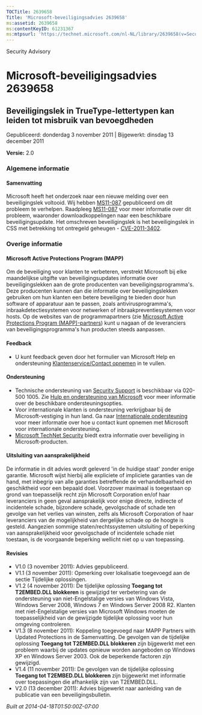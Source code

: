 ```yaml
---
TOCTitle: 2639658
Title: 'Microsoft-beveiligingsadvies 2639658'
ms:assetid: 2639658
ms:contentKeyID: 61231367
ms:mtpsurl: 'https://technet.microsoft.com/nl-NL/library/2639658(v=Security.10)'
---
```


Security Advisory

Microsoft-beveiligingsadvies 2639658
====================================

Beveiligingslek in TrueType-lettertypen kan leiden tot misbruik van bevoegdheden
--------------------------------------------------------------------------------

Gepubliceerd: donderdag 3 november 2011 | Bijgewerkt: dinsdag 13 december 2011

**Versie:** 2.0

### Algemene informatie

#### Samenvatting

Microsoft heeft het onderzoek naar een nieuwe melding over een beveiligingslek voltooid. Wij hebben [MS11-087](http://go.microsoft.com/fwlink/?linkid=233008) gepubliceerd om dit probleem te verhelpen. Raadpleeg [MS11-087](http://go.microsoft.com/fwlink/?linkid=233008) voor meer informatie over dit probleem, waaronder downloadkoppelingen naar een beschikbare beveiligingsupdate. Het omschreven beveiligingslek is het beveiligingslek in CSS met betrekking tot ontregeld geheugen - [CVE-2011-3402](http://www.cve.mitre.org/cgi-bin/cvename.cgi?name=cve-2011-3402).

### Overige informatie

#### Microsoft Active Protections Program (MAPP)

Om de beveiliging voor klanten te verbeteren, verstrekt Microsoft bij elke maandelijkse uitgifte van beveiligingsupdates informatie over beveiligingslekken aan de grote producenten van beveiligingsprogramma's. Deze producenten kunnen dan die informatie over beveiligingslekken gebruiken om hun klanten een betere beveiliging te bieden door hun software of apparatuur aan te passen, zoals antivirusprogramma's, inbraakdetectiesystemen voor netwerken of inbraakpreventiesystemen voor hosts. Op de websites van de programmapartners (zie [Microsoft Active Protections Program (MAPP)-partners](http://go.microsoft.com/fwlink/?linkid=215201)) kunt u nagaan of de leveranciers van beveiligingsprogramma's hun producten steeds aanpassen.

#### Feedback

-   U kunt feedback geven door het formulier van Microsoft Help en ondersteuning [Klantenservice/Contact opnemen](https://support.microsoft.com/common/survey.aspx?scid=sw;en;1257&showpage=1&ws=technet&sd=tech) in te vullen.

#### Ondersteuning

-   Technische ondersteuning van [Security Support](http://go.microsoft.com/fwlink/?linkid=21131) is beschikbaar via 020-500 1005. Zie [Hulp en ondersteuning van Microsoft](http://support.microsoft.com/) voor meer informatie over de beschikbare ondersteuningsopties.
-   Voor internationale klanten is ondersteuning verkrijgbaar bij de Microsoft-vestiging in hun land. Ga naar [Internationale ondersteuning](http://go.microsoft.com/fwlink/?linkid=21155) voor meer informatie over hoe u contact kunt opnemen met Microsoft voor internationale ondersteuning.
-   [Microsoft TechNet Security](http://go.microsoft.com/fwlink/?linkid=21132) biedt extra informatie over beveiliging in Microsoft-producten.

#### Uitsluiting van aansprakelijkheid

De informatie in dit advies wordt geleverd 'in de huidige staat' zonder enige garantie. Microsoft wijst hierbij alle expliciete of impliciete garanties van de hand, met inbegrip van alle garanties betreffende de verhandelbaarheid en geschiktheid voor een bepaald doel. Voorzover maximaal is toegestaan op grond van toepasselijk recht zijn Microsoft Corporation en/of haar leveranciers in geen geval aansprakelijk voor enige directe, indirecte of incidentele schade, bijzondere schade, gevolgschade of schade ten gevolge van het verlies van winsten, zelfs als Microsoft Corporation of haar leveranciers van de mogelijkheid van dergelijke schade op de hoogte is gesteld. Aangezien sommige staten/rechtssystemen uitsluiting of beperking van aansprakelijkheid voor gevolgschade of incidentele schade niet toestaan, is de voorgaande beperking wellicht niet op u van toepassing.

#### Revisies

-   V1.0 (3 november 2011): Advies gepubliceerd.
-   V1.1 (3 november 2011): Opmerking over lokalisatie toegevoegd aan de sectie Tijdelijke oplossingen.
-   V1.2 (4 november 2011): De tijdelijke oplossing **Toegang tot T2EMBED.DLL blokkeren** is gewijzigd ter verbetering van de ondersteuning van niet-Engelstalige versies van Windows Vista, Windows Server 2008, Windows 7 en Windows Server 2008 R2. Klanten met niet-Engelstalige versies van Microsoft Windows moeten de toepasselijkheid van de gewijzigde tijdelijke oplossing voor hun omgeving controleren.
-   V1.3 (8 november 2011): Koppeling toegevoegd naar MAPP Partners with Updated Protections in de Samenvatting. De gevolgen van de tijdelijke oplossing **Toegang tot T2EMBED.DLL blokkeren** zijn bijgewerkt met een probleem waarbij de updates opnieuw worden aangeboden op Windows XP en Windows Server 2003. Ook de beperkende factoren zijn gewijzigd.
-   V1.4 (11 november 2011): De gevolgen van de tijdelijke oplossing **Toegang tot T2EMBED.DLL blokkeren** zijn bijgewerkt met informatie over toepassingen die afhankelijk zijn van T2EMBED.DLL.
-   V2.0 (13 december 2011): Advies bijgewerkt naar aanleiding van de publicatie van een beveiligingsbulletin.

*Built at 2014-04-18T01:50:00Z-07:00*
